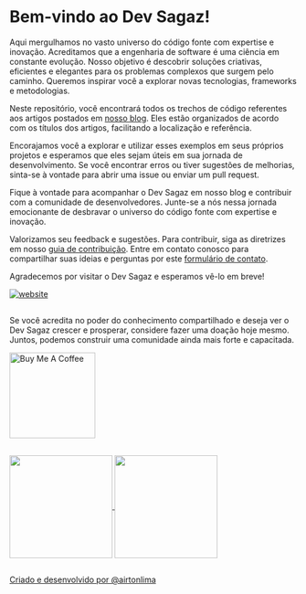 # Bem-vindo ao Dev Sagaz!

Aqui mergulhamos no vasto universo do código fonte com expertise e inovação. Acreditamos que a engenharia de software é uma ciência em constante evolução. Nosso objetivo é descobrir soluções criativas, eficientes e elegantes para os problemas complexos que surgem pelo caminho. Queremos inspirar você a explorar novas tecnologias, frameworks e metodologias.

Neste repositório, você encontrará todos os trechos de código referentes aos artigos postados em [nosso blog](https://devsagaz.com.br). Eles estão organizados de acordo com os títulos dos artigos, facilitando a localização e referência. 

Encorajamos você a explorar e utilizar esses exemplos em seus próprios projetos e esperamos que eles sejam úteis em sua jornada de desenvolvimento. Se você encontrar erros ou tiver sugestões de melhorias, sinta-se à vontade para abrir uma issue ou enviar um pull request.

Fique à vontade para acompanhar o Dev Sagaz em nosso blog e contribuir com a comunidade de desenvolvedores. Junte-se a nós nessa jornada emocionante de desbravar o universo do código fonte com expertise e inovação.

Valorizamos seu feedback e sugestões. Para contribuir, siga as diretrizes em nosso [guia de contribuição](https://devsagaz.com.br/contribution-guide/). Entre em contato conosco para compartilhar suas ideias e perguntas por este [formulário de contato](https://airtonlima.dev.br/#contact).

Agradecemos por visitar o Dev Sagaz e esperamos vê-lo em breve!

[![website](https://img.shields.io/website?label=DevSagaz&style=for-the-badge&logo=blogger&logoColor=white&url=https://devsagaz.com.br/)](https://devsagaz.com.br/)

##
Se você acredita no poder do conhecimento compartilhado e deseja ver o Dev Sagaz crescer e prosperar, considere fazer uma doação hoje mesmo. Juntos, podemos construir uma comunidade ainda mais forte e capacitada.

<a href="https://www.buymeacoffee.com/airton.lima" target="_blank"><img src="https://cdn.buymeacoffee.com/buttons/v2/default-yellow.png" alt="Buy Me A Coffee" width="150"></a>

##
<div>
    <a href="https://github.com/devsagaz" />
    <img align="center" height=180em" src="https://github-readme-stats.vercel.app/api?username=devsagaz&show_icons=true&theme=tokyonight&include_all_commits=true&count_private=true" />
    <img align="center" height=180em" src="https://github-readme-stats.vercel.app/api/top-langs/?username=devsagaz&layout=compact&langs_count=16&theme=tokyonight" />
</div>

##
Criado e desenvolvido por [@airtonlima](https://github.com/airtonlima)
